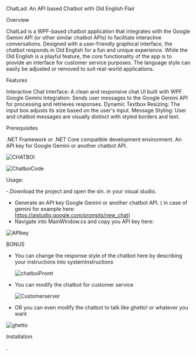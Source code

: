 ChatLad: An API based Chatbot with Old English Flair

Overview

ChatLad is a WPF-based chatbot application that integrates with the Google Gemini API (or other similar chatbot APIs) to facilitate interactive conversations. Designed with a user-friendly graphical interface, the chatbot responds in Old English for a fun and unique experience. While the Old English is a playful feature, the core functionality of the app is to provide an interface for customer service purposes. The language style can easily be adjusted or removed to suit real-world applications.

Features

Interactive Chat Interface: A clean and responsive chat UI built with WPF.
Google Gemini Integration: Sends user messages to the Google Gemini API for processing and retrieves responses.
Dynamic Textbox Resizing: The input box adjusts its size based on the user's input.
Message Styling: User and chatbot messages are visually distinct with styled borders and text.

Prerequisites

.NET Framework or .NET Core compatible development environment.
An API key for Google Gemini or another chatbot API.

![CHATBOI](https://github.com/user-attachments/assets/5bcc1e26-a590-4a49-a288-fbdfccb0271b)

![ChatboiCode](https://github.com/user-attachments/assets/48915782-8e3a-49cd-bdea-7373e47dc492)

Usage:

-.Download the project and open the sln. in your visual studio. 
- Generate an API key Google Gemini or another chatbot API. ( in case of gemini for example here: https://aistudio.google.com/prompts/new_chat)
- Navigate into MainWindow.cs and copy you API key here:
 
![APIkey](https://github.com/user-attachments/assets/3aba059a-e2e9-4077-b14d-180f42ef8a6c)

BONUS
- You can change the response style of the chatbot here by describing your instructions into systemInstructions

  ![chatboiPromt](https://github.com/user-attachments/assets/2e8166f4-5561-4753-8b1e-6f6e092d7318)

- You can modify the chatbot for customer service

  ![Customerserver](https://github.com/user-attachments/assets/469717c8-4cbc-4761-b233-fd8e9fadf4d1)


- OR you can even modify the chatbot to talk like ghetto! or whatever you want 

  
![ghetto](https://github.com/user-attachments/assets/e5b44e04-9371-4e5c-ad72-76a0132d9060)

  

Installation

.



